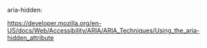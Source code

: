aria-hidden:

https://developer.mozilla.org/en-US/docs/Web/Accessibility/ARIA/ARIA_Techniques/Using_the_aria-hidden_attribute
